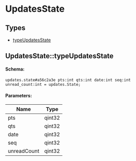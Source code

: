 # UpdatesState

## Types

* [typeUpdatesState](#updatesstatetypeupdatesstate)

## UpdatesState::typeUpdatesState

#### Schema:

`updates.state#a56c2a3e pts:int qts:int date:int seq:int unread_count:int = updates.State;`

#### Parameters:

|Name|Type|
|----|----|
|pts|qint32|
|qts|qint32|
|date|qint32|
|seq|qint32|
|unreadCount|qint32|


